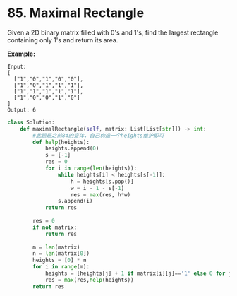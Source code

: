 # 85. Maximal Rectangle

Given a 2D binary matrix filled with 0's and 1's, find the largest rectangle containing only 1's and return its area.

**Example:**

```
Input:
[
  ["1","0","1","0","0"],
  ["1","0","1","1","1"],
  ["1","1","1","1","1"],
  ["1","0","0","1","0"]
]
Output: 6
```





```python
class Solution:
    def maximalRectangle(self, matrix: List[List[str]]) -> int:
        #此题是之前84的变体，自己构造一个heights维护即可
        def help(heights):
            heights.append(0)
            s = [-1]
            res = 0
            for i in range(len(heights)):
                while heights[i] < heights[s[-1]]:
                    h = heights[s.pop()]
                    w = i - 1 - s[-1]
                    res = max(res, h*w)
                s.append(i)
            return res
        
        res = 0
        if not matrix:
            return res
            
        m = len(matrix)
        n = len(matrix[0])
        heights = [0] * n
        for i in range(m):
            heights = [heights[j] + 1 if matrix[i][j]=='1' else 0 for j in range(n)]
            res = max(res,help(heights))
        return res
```

